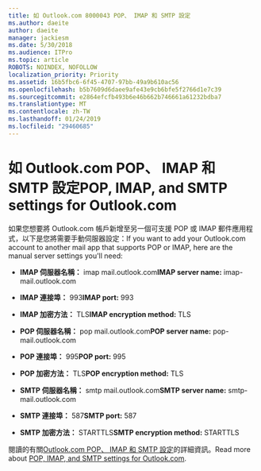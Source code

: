```yaml
---
title: 如 Outlook.com 8000043 POP、 IMAP 和 SMTP 設定
ms.author: daeite
author: daeite
manager: jackiesm
ms.date: 5/30/2018
ms.audience: ITPro
ms.topic: article
ROBOTS: NOINDEX, NOFOLLOW
localization_priority: Priority
ms.assetid: 16b5fbc6-6f45-4707-97bb-49a9b610ac56
ms.openlocfilehash: b5b7609d6daee9afe43e9cb6bfe5f2766d1e7c39
ms.sourcegitcommit: e2864efcfb493b6e46b662b746661a61232bdba7
ms.translationtype: MT
ms.contentlocale: zh-TW
ms.lasthandoff: 01/24/2019
ms.locfileid: "29460685"
---
```

# <a name="pop-imap-and-smtp-settings-for-outlookcom"></a><span data-ttu-id="d8fb2-102">如 Outlook.com POP、 IMAP 和 SMTP 設定</span><span class="sxs-lookup"><span data-stu-id="d8fb2-102">POP, IMAP, and SMTP settings for Outlook.com</span></span>

<span data-ttu-id="d8fb2-103">如果您想要將 Outlook.com 帳戶新增至另一個可支援 POP 或 IMAP 郵件應用程式，以下是您將需要手動伺服器設定：</span><span class="sxs-lookup"><span data-stu-id="d8fb2-103">If you want to add your Outlook.com account to another mail app that supports POP or IMAP, here are the manual server settings you'll need:</span></span>
  
- <span data-ttu-id="d8fb2-104">**IMAP 伺服器名稱：** imap mail.outlook.com</span><span class="sxs-lookup"><span data-stu-id="d8fb2-104">**IMAP server name:** imap-mail.outlook.com</span></span> 
    
- <span data-ttu-id="d8fb2-105">**IMAP 連接埠：** 993</span><span class="sxs-lookup"><span data-stu-id="d8fb2-105">**IMAP port:** 993</span></span> 
    
- <span data-ttu-id="d8fb2-106">**IMAP 加密方法：** TLS</span><span class="sxs-lookup"><span data-stu-id="d8fb2-106">**IMAP encryption method:** TLS</span></span> 
    
- <span data-ttu-id="d8fb2-107">**POP 伺服器名稱：** pop mail.outlook.com</span><span class="sxs-lookup"><span data-stu-id="d8fb2-107">**POP server name:** pop-mail.outlook.com</span></span> 
    
- <span data-ttu-id="d8fb2-108">**POP 連接埠：** 995</span><span class="sxs-lookup"><span data-stu-id="d8fb2-108">**POP port:** 995</span></span> 
    
- <span data-ttu-id="d8fb2-109">**POP 加密方法：** TLS</span><span class="sxs-lookup"><span data-stu-id="d8fb2-109">**POP encryption method:** TLS</span></span> 
    
- <span data-ttu-id="d8fb2-110">**SMTP 伺服器名稱：** smtp mail.outlook.com</span><span class="sxs-lookup"><span data-stu-id="d8fb2-110">**SMTP server name:** smtp-mail.outlook.com</span></span> 
    
- <span data-ttu-id="d8fb2-111">**SMTP 連接埠：** 587</span><span class="sxs-lookup"><span data-stu-id="d8fb2-111">**SMTP port:** 587</span></span> 
    
- <span data-ttu-id="d8fb2-112">**SMTP 加密方法：** STARTTLS</span><span class="sxs-lookup"><span data-stu-id="d8fb2-112">**SMTP encryption method:** STARTTLS</span></span> 
    
<span data-ttu-id="d8fb2-113">閱讀的有關[Outlook.com POP、 IMAP 和 SMTP 設定](https://go.microsoft.com/fwlink/p/?linkid=2001402&amp;clcid=0x409)的詳細資訊。</span><span class="sxs-lookup"><span data-stu-id="d8fb2-113">Read more about [POP, IMAP, and SMTP settings for Outlook.com](https://go.microsoft.com/fwlink/p/?linkid=2001402&amp;clcid=0x409).</span></span>
  

